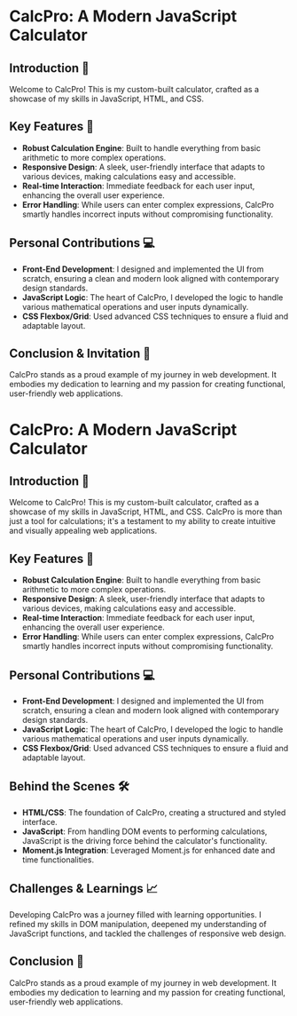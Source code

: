 # CalcPro: A Modern JavaScript Calculator

## Introduction 🚀
Welcome to CalcPro! This is my custom-built calculator, crafted as a showcase of my skills in JavaScript, HTML, and CSS.

## Key Features 🌟
- **Robust Calculation Engine**: Built to handle everything from basic arithmetic to more complex operations.
- **Responsive Design**: A sleek, user-friendly interface that adapts to various devices, making calculations easy and accessible.
- **Real-time Interaction**: Immediate feedback for each user input, enhancing the overall user experience.
- **Error Handling**: While users can enter complex expressions, CalcPro smartly handles incorrect inputs without compromising functionality.

## Personal Contributions 💻
- **Front-End Development**: I designed and implemented the UI from scratch, ensuring a clean and modern look aligned with contemporary design standards.
- **JavaScript Logic**: The heart of CalcPro, I developed the logic to handle various mathematical operations and user inputs dynamically.
- **CSS Flexbox/Grid**: Used advanced CSS techniques to ensure a fluid and adaptable layout.

## Conclusion & Invitation 👋
CalcPro stands as a proud example of my journey in web development. It embodies my dedication to learning and my passion for creating functional, user-friendly web applications.

# CalcPro: A Modern JavaScript Calculator

## Introduction 🚀
Welcome to CalcPro! This is my custom-built calculator, crafted as a showcase of my skills in JavaScript, HTML, and CSS. CalcPro is more than just a tool for calculations; it's a testament to my ability to create intuitive and visually appealing web applications.

## Key Features 🌟
- **Robust Calculation Engine**: Built to handle everything from basic arithmetic to more complex operations.
- **Responsive Design**: A sleek, user-friendly interface that adapts to various devices, making calculations easy and accessible.
- **Real-time Interaction**: Immediate feedback for each user input, enhancing the overall user experience.
- **Error Handling**: While users can enter complex expressions, CalcPro smartly handles incorrect inputs without compromising functionality.

## Personal Contributions 💻
- **Front-End Development**: I designed and implemented the UI from scratch, ensuring a clean and modern look aligned with contemporary design standards.
- **JavaScript Logic**: The heart of CalcPro, I developed the logic to handle various mathematical operations and user inputs dynamically.
- **CSS Flexbox/Grid**: Used advanced CSS techniques to ensure a fluid and adaptable layout.

## Behind the Scenes 🛠️
- **HTML/CSS**: The foundation of CalcPro, creating a structured and styled interface.
- **JavaScript**: From handling DOM events to performing calculations, JavaScript is the driving force behind the calculator's functionality.
- **Moment.js Integration**: Leveraged Moment.js for enhanced date and time functionalities.

## Challenges & Learnings 📈
Developing CalcPro was a journey filled with learning opportunities. I refined my skills in DOM manipulation, deepened my understanding of JavaScript functions, and tackled the challenges of responsive web design.

## Conclusion 👋
CalcPro stands as a proud example of my journey in web development. It embodies my dedication to learning and my passion for creating functional, user-friendly web applications.
